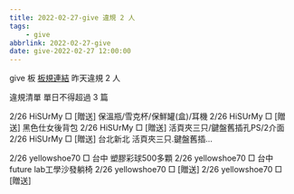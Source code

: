 ```yaml
---
title: 2022-02-27-give 違規 2 人
tags:
    - give
abbrlink: 2022-02-27-give
date: give-2022-02-27 12:00:00
---
```

give 板 [板規連結](https://www.ptt.cc/bbs/give/M.1612495900.A.C32.html)
昨天違規 2 人
<!-- more -->

違規清單
單日不得超過 3 篇

2/26 HiSUrMy □ [贈送] 保溫瓶/雪克杯/保鮮罐(盒)/耳機
2/26 HiSUrMy □ [贈送] 黑色仕女後背包
2/26 HiSUrMy □ [贈送] 活頁夾三只/鍵盤舊插孔PS/2介面
2/26 HiSUrMy □ [贈送] 台北新北 活頁夾三只.鍵盤舊插…

2/26 yellowshoe70 □ 台中 塑膠彩球500多顆
2/26 yellowshoe70 □ 台中 future lab工學沙發躺椅
2/26 yellowshoe70 □ [贈送]
2/26 yellowshoe70 □ [贈送]